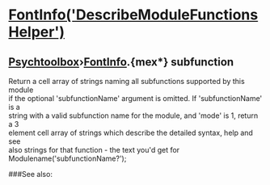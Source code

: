 # [FontInfo('DescribeModuleFunctionsHelper')](FontInfo-DescribeModuleFunctionsHelper) 
## [Psychtoolbox](Pyschtoolbox)&#8250;[FontInfo](FontInfo).{mex*} subfunction


Return a cell array of strings naming all subfunctions supported by this module  
if the optional 'subfunctionName' argument is omitted. If 'subfunctionName' is a  
string with a valid subfunction name for the module, and 'mode' is 1, return a 3  
element cell array of strings which describe the detailed syntax, help and see  
also strings for that function - the text you'd get for  
Modulename('subfunctionName?');   


###See also:

